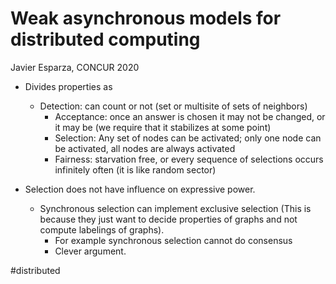 # Weak asynchronous models for distributed computing

Javier Esparza, CONCUR 2020

* Divides properties as
  * Detection: can count or not (set or multisite of sets of neighbors)
	* Acceptance: once an answer is chosen it may not be changed, or it may be (we require that it stabilizes at some point)
	* Selection: Any set of nodes can be activated; only one node can be activated, all nodes are always activated
	* 	 Fairness: starvation free, or every sequence of selections occurs infinitely often (it is like random sector)	
  
* Selection does not have influence on expressive power.
  * Synchronous selection can implement exclusive selection (This is because they just want to decide properties of graphs and not compute labelings of graphs).
	*	For example synchronous selection cannot do consensus
	*	Clever argument. 
		

#distributed